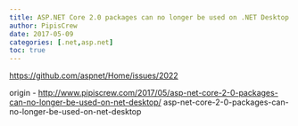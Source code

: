 ```yaml
---
title: ASP.NET Core 2.0 packages can no longer be used on .NET Desktop
author: PipisCrew
date: 2017-05-09
categories: [.net,asp.net]
toc: true
---
```


https://github.com/aspnet/Home/issues/2022

origin - http://www.pipiscrew.com/2017/05/asp-net-core-2-0-packages-can-no-longer-be-used-on-net-desktop/ asp-net-core-2-0-packages-can-no-longer-be-used-on-net-desktop
